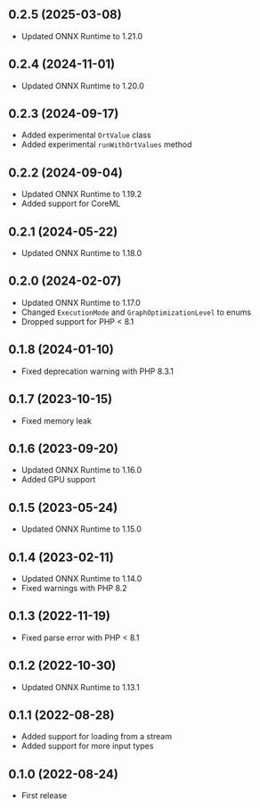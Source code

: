 ## 0.2.5 (2025-03-08)

- Updated ONNX Runtime to 1.21.0

## 0.2.4 (2024-11-01)

- Updated ONNX Runtime to 1.20.0

## 0.2.3 (2024-09-17)

- Added experimental `OrtValue` class
- Added experimental `runWithOrtValues` method

## 0.2.2 (2024-09-04)

- Updated ONNX Runtime to 1.19.2
- Added support for CoreML

## 0.2.1 (2024-05-22)

- Updated ONNX Runtime to 1.18.0

## 0.2.0 (2024-02-07)

- Updated ONNX Runtime to 1.17.0
- Changed `ExecutionMode` and `GraphOptimizationLevel` to enums
- Dropped support for PHP < 8.1

## 0.1.8 (2024-01-10)

- Fixed deprecation warning with PHP 8.3.1

## 0.1.7 (2023-10-15)

- Fixed memory leak

## 0.1.6 (2023-09-20)

- Updated ONNX Runtime to 1.16.0
- Added GPU support

## 0.1.5 (2023-05-24)

- Updated ONNX Runtime to 1.15.0

## 0.1.4 (2023-02-11)

- Updated ONNX Runtime to 1.14.0
- Fixed warnings with PHP 8.2

## 0.1.3 (2022-11-19)

- Fixed parse error with PHP < 8.1

## 0.1.2 (2022-10-30)

- Updated ONNX Runtime to 1.13.1

## 0.1.1 (2022-08-28)

- Added support for loading from a stream
- Added support for more input types

## 0.1.0 (2022-08-24)

- First release
